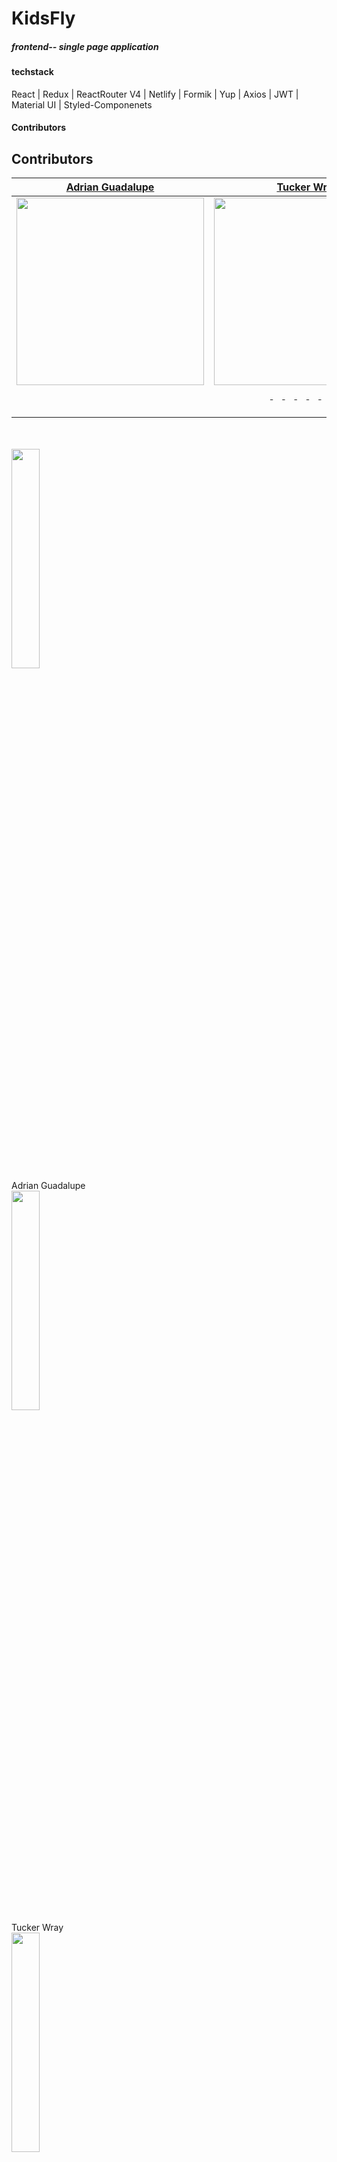 
# KidsFly  

##### frontend-- single page application
#### techstack
React | Redux | ReactRouter V4 | Netlify | Formik | Yup | Axios | JWT | Material UI | Styled-Componenets


#### Contributors
 
##  Contributors



|[Adrian Guadalupe](https://github.com/adrian-guadalupe)  |  [Tucker Wray](https://github.com/jtwray)   |  [Raudel Flores](https://github.com/raudelf)  | 
| :-----------------------------------------------------------------------------------------------------------: | :-----------------------------------------------------------------------------------------------------------: | :-----------------------------------------------------------------------------------------------------------: | 
|  [<img src="https://avatars2.githubusercontent.com/u/54679236?s=460&u=41478c1e229be136bd7c139c259d53f03673b935&v=4" width = "300" />](https://github.com/Adrian-Guadalupe)|   [<img src="https://avatars3.githubusercontent.com/u/42871401?s=460&u=35f925b378034e977975950f46de33aaff941bf4&v=4" width = "300" />](https://tuckerwray.me)                       | [<img width="300" src="https://avatars3.githubusercontent.com/u/55217618?s=460&u=b1abf94b101cd5559285571ab6552dd74ce645fc&v=4" />](https://github.com/raudelf) |                       |
|                 [<img src="https://github.com/favicon.ico" width="15"> ](https://github.com/adrian-guadalupe)                 |            [<img src="https://github.com/favicon.ico" width="15"> ](https://github.com/jtwray)   [ <img src="https://static.licdn.com/sc/h/al2o9zrvru7aqj8e1x2rzsrca" width="15"> ](https://www.linkedin.com/in/jtwray/)  [<img src="https://twitter.com/favicon.ico" width="15"> ](https://twitter.com/tuckerwray)  [<img src="https://dev.to/favicon.ico" width="15"> ](https://dev.to/tuckerwray)   [<img src="https://tuckerwray.me/favicon.ico" width="15"> ](https://tuckerwray.me) [<img src="https://codesandbox.io/favicon.ico" width="15"> ](https://codesandbox.io/u/jtwray)  [<img src="https://codepen.io/favicon.ico" width="15"> ](https://codepen.io/jtwray) [<img src="https://stackoverflow.com/favicon.ico" width="15"> ](https://stackoverflow.com/users/10765227/tucker-wray)   |           [<img src="https://github.com/favicon.ico" width="15"> ](https://github.com/raudelf)            |
| [ <img src="https://static.licdn.com/sc/h/al2o9zrvru7aqj8e1x2rzsrca" width="15"> ](https://www.linkedin.com/in/adrianguadalupe/) | [ <img src="https://static.licdn.com/sc/h/al2o9zrvru7aqj8e1x2rzsrca" width="15"> ](https://www.linkedin.com/in/jtwray/) | [ <img src="https://static.licdn.com/sc/h/al2o9zrvru7aqj8e1x2rzsrca" width="15"> ](https://www.linkedin.com/in/raudelf/) |

<br>
<br>

 <table width="100%">   
  <div> <a href="https://github.com/Adrian-Guadalupe"><img width="30%" src="https://avatars2.githubusercontent.com/u/54679236?s=460&u=41478c1e229be136bd7c139c259d53f03673b935&v=4" /> </a><div>Adrian Guadalupe</div></div> <div><a href="https://github.com/jtwray"><img width="30%" src="https://avatars3.githubusercontent.com/u/42871401?s=460&u=35f925b378034e977975950f46de33aaff941bf4&v=4"/> </a> <div>Tucker Wray </div></div> <div> <a href="https://github.com/raudelf"><img width="30%" src="https://avatars3.githubusercontent.com/u/55217618?s=460&u=b1abf94b101cd5559285571ab6552dd74ce645fc&v=4" /></a><div>Raudel Flores </div></div>
 </table>



### Sitemap Component Route Tree 
<img width="75%" src="https://i.imgur.com/6tezMaB.png"/>

### User Flows 
<img src="https://i.imgur.com/4HhymHi.png"/> 







This project was bootstrapped with [Create React App](https://github.com/facebook/create-react-app).

## Available Scripts

In the project directory, you can run:

### `yarn start`

Runs the app in the development mode.<br />
Open [http://localhost:3000](http://localhost:3000) to view it in the browser.

The page will reload if you make edits.<br />
You will also see any lint errors in the console.

### `yarn test`

Launches the test runner in the interactive watch mode.<br />
See the section about [running tests](https://facebook.github.io/create-react-app/docs/running-tests) for more information.

### `yarn build`

Builds the app for production to the `build` folder.<br />
It correctly bundles React in production mode and optimizes the build for the best performance.

The build is minified and the filenames include the hashes.<br />
Your app is ready to be deployed!

See the section about [deployment](https://facebook.github.io/create-react-app/docs/deployment) for more information.

### `yarn eject`

**Note: this is a one-way operation. Once you `eject`, you can’t go back!**

If you aren’t satisfied with the build tool and configuration choices, you can `eject` at any time. This command will remove the single build dependency from your project.

Instead, it will copy all the configuration files and the transitive dependencies (Webpack, Babel, ESLint, etc) right into your project so you have full control over them. All of the commands except `eject` will still work, but they will point to the copied scripts so you can tweak them. At this point you’re on your own.

You don’t have to ever use `eject`. The curated feature set is suitable for small and middle deployments, and you shouldn’t feel obligated to use this feature. However we understand that this tool wouldn’t be useful if you couldn’t customize it when you are ready for it.

## Learn More

You can learn more in the [Create React App documentation](https://facebook.github.io/create-react-app/docs/getting-started).

To learn React, check out the [React documentation](https://reactjs.org/).

### Code Splitting

This section has moved here: https://facebook.github.io/create-react-app/docs/code-splitting

### Analyzing the Bundle Size

This section has moved here: https://facebook.github.io/create-react-app/docs/analyzing-the-bundle-size

### Making a Progressive Web App

This section has moved here: https://facebook.github.io/create-react-app/docs/making-a-progressive-web-app

### Advanced Configuration

This section has moved here: https://facebook.github.io/create-react-app/docs/advanced-configuration

### Deployment

This section has moved here: https://facebook.github.io/create-react-app/docs/deployment

### `yarn build` fails to minify

This section has moved here: https://facebook.github.io/create-react-app/docs/troubleshooting#npm-run-build-fails-to-minify
